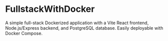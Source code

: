 # FullstackWithDocker
A simple full-stack Dockerized application with a Vite React frontend, Node.js/Express backend, and PostgreSQL database. Easily deployable with Docker Compose.
